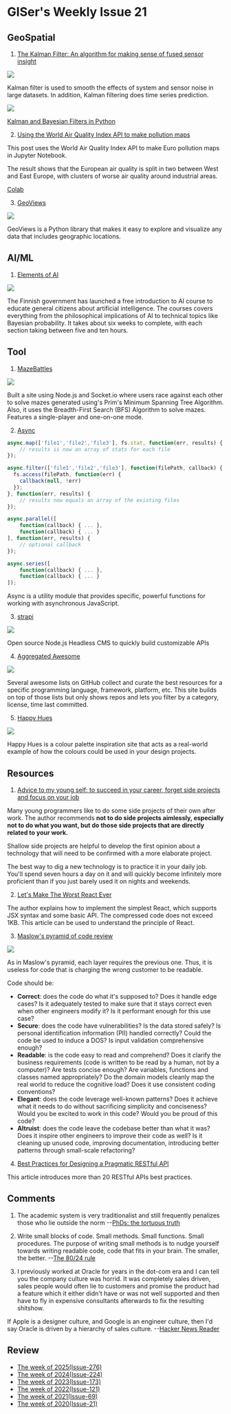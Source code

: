# GISer's Weekly Issue 21

## GeoSpatial

1. [The Kalman Filter: An algorithm for making sense of fused sensor insight](https://towardsdatascience.com/kalman-filter-an-algorithm-for-making-sense-from-the-insights-of-various-sensors-fused-together-ddf67597f35e)

![](https://miro.medium.com/max/500/1*hvrqvbs-otMC3C1XYwDJ-A.gif)

Kalman filter is used to smooth the effects of system and sensor noise in large datasets. In addition, Kalman filtering does time series prediction.

![](https://raw.githubusercontent.com/piercus/kalman-filter/HEAD/demo/demo.gif)

[Kalman and Bayesian Filters in Python](https://github.com/rlabbe/Kalman-and-Bayesian-Filters-in-Python)

2. [Using the World Air Quality Index API to make pollution maps](https://flothesof.github.io/world-air-quality-pollution-maps.html)

This post uses the World Air Quality Index API to make Euro pollution maps in Jupyter Notebook.

The result shows that the European air quality is split in two between West and East Europe, with clusters of worse air quality around industrial areas.

[Colab](https://colab.research.google.com/drive/1kulrYyCBSSizlOjanwGvrwB2EXOsR01k#scrollTo=GiCNoqwiYWn1)

3. [GeoViews](https://github.com/holoviz/geoviews)

![](https://static.wixstatic.com/media/cccccf_fb46f318b6f847ebb220de2f0d639a0b~mv2.png/v1/fill/w_360,h_182,al_c,q_95/cccccf_fb46f318b6f847ebb220de2f0d639a0b~mv2.webp)

GeoViews is a Python library that makes it easy to explore and visualize any data that includes geographic locations.

## AI/ML

1. [Elements of AI](https://course.elementsofai.com/)

![](https://camo.githubusercontent.com/da8d8d329722367a12bfe0d01b1a1bdc7dee108a082dd39ef460c1a0be4a040c/68747470733a2f2f7777772e77616e67626173652e636f6d2f626c6f67696d672f61737365742f3230313931322f6267323031393132323030342e6a7067)

The Finnish government has launched a free introduction to AI course to educate general citizens about artificial intelligence. The courses covers everything from the philosophical implications of AI to technical topics like Bayesian probability. It takes about six weeks to complete, with each section taking between five and ten hours.

## Tool

1. [MazeBattles](https://github.com/HenryDavidZhu/MazeBattles.com)

![](https://github.com/HenryDavidZhu/MazeBattles.com/raw/master/public/img/screenshot.png)

Built a site using Node.js and Socket.io where users race against each other to solve mazes generated using's Prim's Minimum Spanning Tree Algorithm. Also, it uses the Breadth-First Search (BFS) Algorithm to solve mazes. Features a single-player and one-on-one mode.

2. [Async](https://github.com/caolan/async)

```js
async.map(['file1','file2','file3'], fs.stat, function(err, results) {
    // results is now an array of stats for each file
});

async.filter(['file1','file2','file3'], function(filePath, callback) {
  fs.access(filePath, function(err) {
    callback(null, !err)
  });
}, function(err, results) {
    // results now equals an array of the existing files
});

async.parallel([
    function(callback) { ... },
    function(callback) { ... }
], function(err, results) {
    // optional callback
});

async.series([
    function(callback) { ... },
    function(callback) { ... }
]);
```

Async is a utility module that provides specific, powerful functions for working with asynchronous JavaScript.

3. [strapi](https://github.com/strapi/strapi)

![](https://raw.githubusercontent.com/strapi/strapi/master/public/assets/administration_panel.png)

Open source Node.js Headless CMS to quickly build customizable APIs

4. [Aggregated Awesome](https://aggregatedawesome.com/)

![](https://camo.githubusercontent.com/aedd8a1e2694695818fd04ff77a2a712a2843dcb/68747470733a2f2f7777772e77616e67626173652e636f6d2f626c6f67696d672f61737365742f3230323030392f6267323032303039313730322e6a7067)

Several awesome lists on GitHub collect and curate the best resources for a specific programming language, framework, platform, etc. This site builds on top of those lists but only shows repos and lets you filter by a category, license, time last committed.

5. [Happy Hues](https://github.com/ruanyf/weekly/blob/master/docs/issue-91.md)

![](https://camo.githubusercontent.com/b85f8d2c51b94216d9ab5d9d9ff6289e9edd3edf5b21241ce4ae90e5dc8562a1/68747470733a2f2f7777772e77616e67626173652e636f6d2f626c6f67696d672f61737365742f3230313931322f6267323031393132313331352e6a7067)

Happy Hues is a colour palette inspiration site that acts as a real-world example of how the colours could be used in your design projects.

## Resources

1. [Advice to my young self: to succeed in your career, forget side projects and focus on your job](https://manuel.darcemont.fr/posts/focus-on-jour-job/)

Many young programmers like to do some side projects of their own after work. The author recommends **not to do side projects aimlessly, especially not to do what you want, but do those side projects that are directly related to your work.**

Shallow side projects are helpful to develop the first opinion about a technology that will need to be confirmed with a more elaborate project.

The best way to dig a new technology is to practice it in your daily job. You'll spend seven hours a day on it and will quickly become infinitely more proficient than if you just barely used it on nights and weekends.

2. [Let's Make The Worst React Ever](https://zserge.com/posts/worst-react-ever)

The author explains how to implement the simplest React, which supports JSX syntax and some basic API. The compressed code does not exceed 1KB. This article can be used to understand the principle of React.

3. [Maslow's pyramid of code review](http://www.dein.fr/2015-02-18-maslows-pyramid-of-code-review.html)

![](https://36.media.tumblr.com/72e7200921159a4374b7fc163fe0f6f2/tumblr_njwlh7rZui1qgj0nao1_400.png)

As in Maslow's pyramid, each layer requires the previous one. Thus, it is useless for code that is charging the wrong customer to be readable.

Code should be:

- **Correct**: does the code do what it's supposed to? Does it handle edge cases? Is it adequately tested to make sure that it stays correct even when other engineers modify it? Is it performant enough for this use case?
- **Secure**: does the code have vulnerabilities? Is the data stored safely? Is personal identification information (PII) handled correctly? Could the code be used to induce a DOS? Is input validation comprehensive enough?
- **Readable**: is the code easy to read and comprehend? Does it clarify the business requirements (code is written to be read by a human, not by a computer)? Are tests concise enough? Are variables, functions and classes named appropriately? Do the domain models cleanly map the real world to reduce the cognitive load? Does it use consistent coding conventions?
- **Elegant**: does the code leverage well-known patterns? Does it achieve what it needs to do without sacrificing simplicity and conciseness? Would you be excited to work in this code? Would you be proud of this code?
- **Altruist**: does the code leave the codebase better than what it was? Does it inspire other engineers to improve their code as well? Is it cleaning up unused code, improving documentation, introducing better patterns through small-scale refactoring?

4. [Best Practices for Designing a Pragmatic RESTful API](https://www.vinaysahni.com/best-practices-for-a-pragmatic-restful-api)

This article introduces more than 20 RESTful APIs best practices.

## Comments

1. The academic system is very traditionalist and still frequently penalizes those who lie outside the norm
   --[PhDs: the tortuous truth](https://www.nature.com/articles/d41586-019-03459-7)

2. Write small blocks of code. Small methods. Small functions. Small procedures. The purpose of writing small methods is to nudge yourself towards writing readable code, code that fits in your brain. The smaller, the better.
   --[The 80/24 rule](https://blog.ploeh.dk/2019/11/04/the-80-24-rule/)

3. I previously worked at Oracle for years in the dot-com era and I can tell you the company culture was horrid. It was completely sales driven, sales people would often lie to customers and promise the product had a feature which it either didn't have or was not well supported and then have to fly in expensive consultants afterwards to fix the resulting shitshow.

If Apple is a designer culture, and Google is an engineer culture, then I'd say Oracle is driven by a hierarchy of sales culture.
--[Hacker News Reader](https://news.ycombinator.com/item?id=21550991)

## Review

- [The week of 2025(Issue-276)](../2025/issue-276.md)
- [The week of 2024(Issue-224)](../2024/issue-224.md)
- [The week of 2023(Issue-173)](../2023/issue-173.md)
- [The week of 2022(Issue-121)](../2022/issue-121.md)
- [The week of 2021(Issue-69)](../2021/issue-69.md)
- [The week of 2020(Issue-21)](../2020/issue-21.md)
